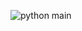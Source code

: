 ![python main](https://github.com/brunswyck/pycode/actions/workflows/python-app.yml/badge.svg?branch=main)
